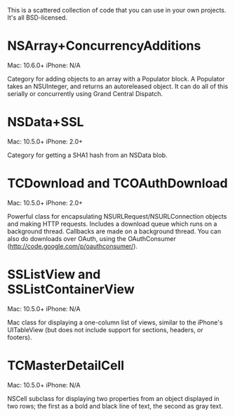 This is a scattered collection of code that you can use in your own projects. 
It's all BSD-licensed.

NSArray+ConcurrencyAdditions
============================
Mac: 10.6.0+
iPhone: N/A

Category for adding objects to an array with a Populator block. A Populator 
takes an NSUInteger, and returns an autoreleased object. It can do all of this
serially or concurrently using Grand Central Dispatch.

NSData+SSL
==========
Mac: 10.5.0+
iPhone: 2.0+

Category for getting a SHA1 hash from an NSData blob.

TCDownload and TCOAuthDownload
==============================
Mac: 10.5.0+
iPhone: 2.0+

Powerful class for encapsulating NSURLRequest/NSURLConnection objects and
making HTTP requests. Includes a download queue which runs on a background
thread. Callbacks are made on a background thread. You can also do downloads
over OAuth, using the OAuthConsumer (http://code.google.com/p/oauthconsumer/).

SSListView and SSListContainerView
==================================
Mac: 10.5.0+
iPhone: N/A

Mac class for displaying a one-column list of views, similar to the iPhone's
UITableView (but does not include support for sections, headers, or footers).

TCMasterDetailCell
==================
Mac: 10.5.0+
iPhone: N/A

NSCell subclass for displaying two properties from an object displayed in two
rows; the first as a bold and black line of text, the second as gray text.